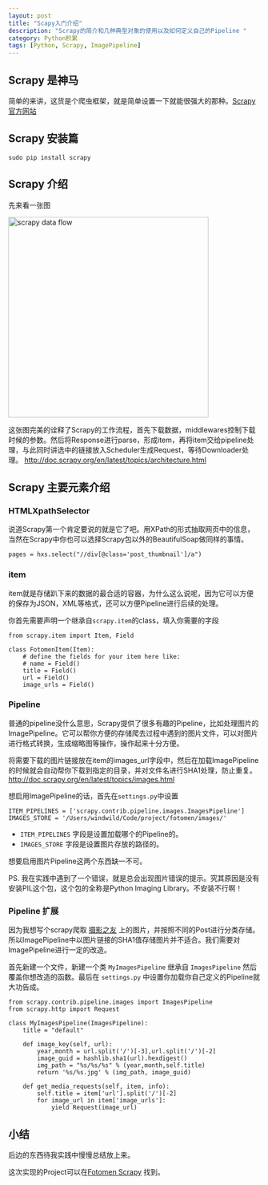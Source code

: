 ```yaml
---
layout: post
title: "Scapy入门介绍"
description: "Scrapy的简介和几种典型对象的使用以及如何定义自己的Pipeline "
category: Python积累 
tags: [Python, Scrapy, ImagePipeline]
---
```

## Scrapy 是神马
简单的来讲，这货是个爬虫框架，就是简单设置一下就能很强大的那种。[Scrapy 官方网站](http://scrapy.org/)

## Scrapy 安装篇

`sudo pip install scrapy`

## Scrapy 介绍
先来看一张图

<img width=400 src="http://doc.scrapy.org/en/latest/_images/scrapy_architecture.png" alt="scrapy data flow"/>

这张图完美的诠释了Scrapy的工作流程，首先下载数据，middlewares控制下载时候的参数。然后将Response进行parse，形成item，再将item交给pipeline处理，与此同时讲选中的链接放入Scheduler生成Request，等待Downloader处理。
<http://doc.scrapy.org/en/latest/topics/architecture.html>

## Scrapy 主要元素介绍

### HTMLXpathSelector
说道Scrapy第一个肯定要说的就是它了吧。用XPath的形式抽取网页中的信息，当然在Scrapy中你也可以选择Scrapy包以外的BeautifulSoap做同样的事情。

    pages = hxs.select("//div[@class='post_thumbnail']/a")
    

### item
item就是存储趴下来的数据的最合适的容器，为什么这么说呢，因为它可以方便的保存为JSON，XML等格式，还可以方便Pipeline进行后续的处理。

你首先需要声明一个继承自`scrapy.item`的class，填入你需要的字段
	
	from scrapy.item import Item, Field
	
	class FotomenItem(Item):
	    # define the fields for your item here like:
	    # name = Field()
	    title = Field()
	    url = Field()
	    image_urls = Field()
	    
### Pipeline
普通的pipeline没什么意思，Scrapy提供了很多有趣的Pipeline，比如处理图片的ImagePipeline。它可以帮你方便的存储爬去过程中遇到的图片文件，可以对图片进行格式转换，生成缩略图等操作，操作起来十分方便。

将需要下载的图片链接放在item的images_url字段中，然后在加载ImagePipeline的时候就会自动帮你下载到指定的目录，并对文件名进行SHA1处理，防止重复。
<http://doc.scrapy.org/en/latest/topics/images.html>


想启用ImagePipeline的话，首先在`settings.py`中设置

	ITEM_PIPELINES = ['scrapy.contrib.pipeline.images.ImagesPipeline']
	IMAGES_STORE = '/Users/windwild/Code/project/fotomen/images/'

* `ITEM_PIPELINES` 字段是设置加载哪个的Pipeline的。
* `IMAGES_STORE` 字段是设置图片存放的路径的。

想要启用图片Pipeline这两个东西缺一不可。

PS. 我在实践中遇到了一个错误，就是总会出现图片错误的提示。究其原因是没有安装PIL这个包，这个包的全称是Python Imaging Library。不安装不行啊！

### Pipeline 扩展
因为我想写个scrapy爬取 [摄影之友](http://www.fotomen.cn>) 上的图片，并按照不同的Post进行分类存储。所以ImagePipeline中以图片链接的SHA1值存储图片并不适合。我们需要对ImagePipeline进行一定的改造。

首先新建一个文件，新建一个类 `MyImagesPipeline` 继承自 `ImagesPipeline` 然后覆盖你想改造的函数。最后在 `settings.py` 中设置你加载你自己定义的Pipeline就大功告成。

	from scrapy.contrib.pipeline.images import ImagesPipeline
	from scrapy.http import Request

	class MyImagesPipeline(ImagesPipeline):
	    title = "default"
	
	    def image_key(self, url):
	        year,month = url.split('/')[-3],url.split('/')[-2]
	        image_guid = hashlib.sha1(url).hexdigest()
	        img_path = "%s/%s/%s" % (year,month,self.title)
	        return '%s/%s.jpg' % (img_path, image_guid)
	
	    def get_media_requests(self, item, info):
	        self.title = item['url'].split('/')[-2]
	        for image_url in item['image_urls']:
	            yield Request(image_url)

## 小结
后边的东西待我实践中慢慢总结放上来。

这次实现的Project可以在[Fotomen Scrapy](https://github.com/windwild/fotomen_scrapy) 找到。

